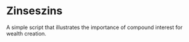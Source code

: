# Zinseszins
 A simple script that illustrates the importance of compound interest for wealth creation.
